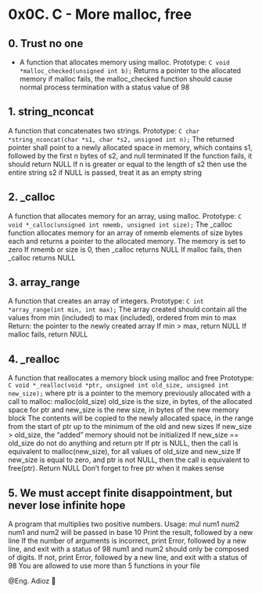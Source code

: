# 0x0C. C - More malloc, free

## 0. Trust no one

* A function that allocates memory using malloc.
  Prototype: ```C void *malloc_checked(unsigned int b);```
  Returns a pointer to the allocated memory
  if malloc fails, the malloc_checked function should cause normal process termination with a status value of 98

## 1. string_nconcat

A function that concatenates two strings.
  Prototype: ```C char *string_nconcat(char *s1, char *s2, unsigned int n);```
  The returned pointer shall point to a newly allocated space in memory, which contains s1, followed by the first n bytes of s2, and null terminated
  If the function fails, it should return NULL
  If n is greater or equal to the length of s2 then use the entire string s2
  if NULL is passed, treat it as an empty string

## 2. _calloc

A function that allocates memory for an array, using malloc.
  Prototype: ```C void *_calloc(unsigned int nmemb, unsigned int size);```
  The _calloc function allocates memory for an array of nmemb elements of size bytes each and returns a pointer to the allocated memory.
  The memory is set to zero
  If nmemb or size is 0, then _calloc returns NULL
  If malloc fails, then _calloc returns NULL

## 3. array_range

A function that creates an array of integers.
  Prototype: ```C int *array_range(int min, int max);```
  The array created should contain all the values from min (included) to max (included), ordered from min to max
  Return: the pointer to the newly created array
  If min > max, return NULL
  If malloc fails, return NULL

## 4. _realloc

A function that reallocates a memory block using malloc and free
  Prototype: ```C void *_realloc(void *ptr, unsigned int old_size, unsigned int new_size);```
  where ptr is a pointer to the memory previously allocated with a call to malloc: malloc(old_size)
  old_size is the size, in bytes, of the allocated space for ptr
  and new_size is the new size, in bytes of the new memory block
  The contents will be copied to the newly allocated space, in the range from the start of ptr up to the minimum of the old and new sizes
  If new_size > old_size, the “added” memory should not be initialized
  If new_size == old_size do not do anything and return ptr
  If ptr is NULL, then the call is equivalent to malloc(new_size), for all values of old_size and new_size
  If new_size is equal to zero, and ptr is not NULL, then the call is equivalent to free(ptr). Return NULL
  Don’t forget to free ptr when it makes sense

## 5. We must accept finite disappointment, but never lose infinite hope

A program that multiplies two positive numbers.
  Usage: mul num1 num2
  num1 and num2 will be passed in base 10
  Print the result, followed by a new line
  If the number of arguments is incorrect, print Error, followed by a new line, and exit with a status of 98
  num1 and num2 should only be composed of digits. If not, print Error, followed by a new line, and exit with a status of 98
  You are allowed to use more than 5 functions in your file

@Eng. Adioz 👻
